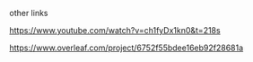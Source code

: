 other links

https://www.youtube.com/watch?v=ch1fyDx1kn0&t=218s

https://www.overleaf.com/project/6752f55bdee16eb92f28681a
